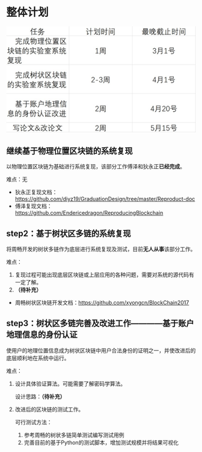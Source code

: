 # 整体计划
![学期大致计划](../img/Screenshot%202023-02-13%20095907.jpg)
## 继续基于物理位置区块链的系统复现

以物理位置区块链为基础进行系统复现，该部分工作傅泽和狄永正**已经完成**。

难点：无

- 狄永正复现文档：https://github.com/diyz19/GraduationDesign/tree/master/Reproduct-doc
- 傅泽复现文档：https://github.com/Endericedragon/ReproducingBlockchain

## step2：基于树状区多链的系统复现

将周畅开发的树状多链作为底层进行系统复现及测试，目前**无人从事**该部分工作。

难点：  
1. 复现过程可能出现底层区块链或上层应用的各种问题，需要对系统的源代码有一定了解。
2. **（待补充）**

- 周畅树状区块链开发文档：https://github.com/xyongcn/BlockChain2017

## step3：树状区多链完善及改进工作————基于账户地理信息的身份认证

使用户的地理位置信息成为树状区块链中用户合法身份的证明之一，并使改进后的底层顺利地在系统中运行。

难点：  
1. 设计具体验证算法。可能需要了解密码学算法。

    设计思路：**（待补充）**

2. 改进后的区块链的测试工作。

    可行测试方法：
    1. 参考周畅的树状多链简单测试编写测试用例
    2. 完善目前的基于Python的测试脚本，增加测试规模并将结果可视化